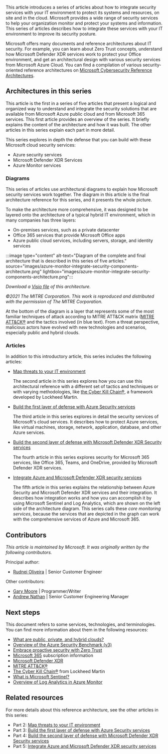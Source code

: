 This article introduces a series of articles about how to integrate security services with your IT environment to protect its systems and resources, on site and in the cloud. Microsoft provides a wide range of security services to help your organization monitor and protect your systems and information. This series of articles describes how to integrate these services with your IT environment to improve its security posture. 

Microsoft offers many documents and reference architectures about IT security. For example, you can learn about Zero Trust concepts, understand how Microsoft Defender XDR services work to protect your Office environment, and get an architectural design with various security services from Microsoft Azure Cloud. You can find a compilation of various security-oriented reference architectures on [Microsoft Cybersecurity Reference Architectures](/security/cybersecurity-reference-architecture/mcra).

## Architectures in this series

This article is the first in a series of five articles that present a logical and organized way to understand and integrate the security solutions that are available from Microsoft Azure public cloud and from Microsoft 365 services. This first article provides an overview of the series. It briefly explains the content of the architecture and how it was built. The other articles in this series explain each part in more detail.

This series explores in depth the defense that you can build with these Microsoft cloud security services:

- Azure security services
- Microsoft Defender XDR Services
- Azure Monitor services

### Diagrams

This series of articles use architectural diagrams to explain how Microsoft security services work together. The diagram in this article is the final architecture reference for this series, and it presents the whole picture. 

To make the architecture more comprehensive, it was designed to be layered onto the architecture of a typical hybrid IT environment, which in many companies has three layers:

- On-premises services, such as a private datacenter
- Office 365 services that provide Microsoft Office apps
- Azure public cloud services, including servers, storage, and identity services

:::image type="content" alt-text="Diagram of the complete and final architecture that is described in this series of five articles." source="images/azure-monitor-integrate-security-components-architecture.png" lightbox="images/azure-monitor-integrate-security-components-architecture.png":::

*Download a [Visio file](https://arch-center.azureedge.net/azure-monitor-integrate-security-components.vsdm) of this architecture.*

*©2021 The MITRE Corporation. This work is reproduced and distributed with the permission of The MITRE Corporation.*

At the bottom of the diagram is a layer that represents some of the most familiar techniques of attack according to MITRE ATT&CK matrix ([MITRE ATT&CK®](https://attack.mitre.org) and the tactics involved (in blue text). From a threat perspective, malicious actors have evolved with new technologies and scenarios, especially public and hybrid clouds. 


### Articles

In addition to this introductory article, this series includes the following articles:

- [Map threats to your IT environment](../../solution-ideas/articles/map-threats-it-environment.yml)

  The second article in this series explores how you can use this architectural reference with a different set of tactics and techniques or with varying methodologies, like [the Cyber Kill Chain®](https://www.lockheedmartin.com/en-us/capabilities/cyber/cyber-kill-chain.html), a framework developed by Lockheed Martin.


- [Build the first layer of defense with Azure Security services](../../solution-ideas/articles/azure-security-build-first-layer-defense.yml)

  The third article in this series explores in detail the security services of Microsoft's cloud services. It describes how to protect Azure services, like virtual machines, storage, network, application, database, and other Azure services.

- [Build the second layer of defense with Microsoft Defender XDR Security services](../../solution-ideas/articles/microsoft-365-defender-build-second-layer-defense.yml)

  The fourth article in this series explores security for Microsoft 365 services, like Office 365, Teams, and OneDrive, provided by Microsoft Defender XDR services.

- [Integrate Azure and Microsoft Defender XDR security services](../../solution-ideas/articles/microsoft-365-defender-security-integrate-azure.yml)

  The fifth article in this series explains the relationship between Azure Security and Microsoft Defender XDR services and their integration. It describes how integration works and how you can accomplish it by using Microsoft Sentinel and Log Analytics, which are shown on the left side of the architecture diagram. This series calls these *core monitoring services*, because the services that are depicted in the graph can work with the comprehensive services of Azure and Microsoft 365.


## Contributors

*This article is maintained by Microsoft. It was originally written by the following contributors.*

Principal author: 

- [Rudnei Oliveira](https://www.linkedin.com/in/rudnei-oliveira-69443523/) | Senior Customer Engineer

Other contributors: 

 * [Gary Moore](https://www.linkedin.com/in/gwmoore) | Programmer/Writer
 * [Andrew Nathan](https://www.linkedin.com/in/andrew-nathan) | Senior Customer Engineering Manager


## Next steps

This document refers to some services, technologies, and terminologies. You can find more information about them in the following resources:

- [What are public, private, and hybrid clouds?](https://azure.microsoft.com/overview/what-are-private-public-hybrid-clouds)
- [Overview of the Azure Security Benchmark (v3)](/security/benchmark/azure/overview)
- [Embrace proactive security with Zero Trust](https://www.microsoft.com/security/business/zero-trust)
- [Microsoft 365](https://www.microsoft.com/microsoft-365) subscription information
- [Microsoft Defender XDR](https://www.microsoft.com/security/business/threat-protection/microsoft-365-defender)
- [MITRE ATT&CK®](https://attack.mitre.org)
- [The Cyber Kill Chain®](https://www.lockheedmartin.com/en-us/capabilities/cyber/cyber-kill-chain.html) from Lockheed Martin
- [What is Microsoft Sentinel?](/azure/sentinel/overview)
- [Overview of Log Analytics in Azure Monitor](/azure/azure-monitor/logs/log-analytics-overview)

## Related resources

For more details about this reference architecture, see the other articles in this series:

- Part 2: [Map threats to your IT environment](../../solution-ideas/articles/map-threats-it-environment.yml)
- Part 3: [Build the first layer of defense with Azure Security services](../../solution-ideas/articles/azure-security-build-first-layer-defense.yml)
- Part 4: [Build the second layer of defense with Microsoft Defender XDR Security services](../../solution-ideas/articles/microsoft-365-defender-build-second-layer-defense.yml)
- Part 5: [Integrate Azure and Microsoft Defender XDR security services](../../solution-ideas/articles/microsoft-365-defender-security-integrate-azure.yml)


